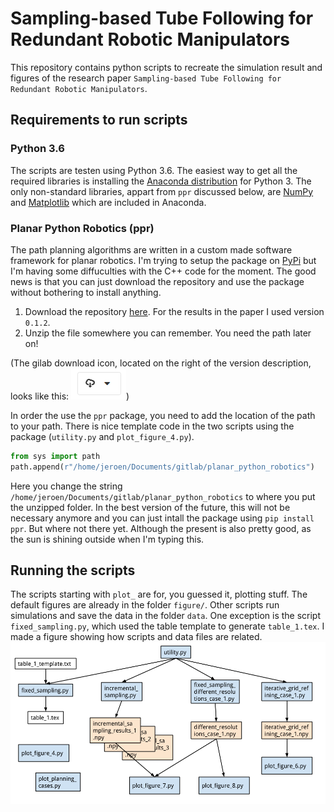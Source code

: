 # Sampling-based Tube Following for Redundant Robotic Manipulators
This repository contains python scripts to recreate the simulation result and figures of the research paper `Sampling-based Tube Following for Redundant Robotic Manipulators`.

## Requirements to run scripts

### Python 3.6
The scripts are testen using Python 3.6. The easiest way to get all the required libraries is installing the [Anaconda distribution](https://www.anaconda.com/download) for Python 3. The only non-standard libraries, appart from `ppr` discussed below, are [NumPy](http://www.numpy.org/) and [Matplotlib](https://matplotlib.org/) which are included in Anaconda.

### Planar Python Robotics (ppr)
The path planning algorithms are written in a custom made software framework for planar robotics. I'm trying to setup the package on [PyPi](https://pypi.org/project/ppr/) but I'm having some diffuculties with the C++ code for the moment. The good news is that you can just download the repository and use the package without bothering to install anything.

1) Download the repository [here](https://gitlab.mech.kuleuven.be/u0100037/planar_python_robotics/tags). For the results in the paper I used version `0.1.2`.
2) Unzip the file somewhere you can remember. You need the path later on!

(The gilab download icon, located on the right of the version description, looks like this:
![gitlab_download_icon](figure/gitlab_download_icon.png))

In order the use the `ppr` package, you need to add the location of the path to your path. There is nice template code in the two scripts using the package (`utility.py` and `plot_figure_4.py`).

```python
from sys import path
path.append(r"/home/jeroen/Documents/gitlab/planar_python_robotics")
```

Here you change the string `/home/jeroen/Documents/gitlab/planar_python_robotics` to where you put the unzipped folder.
In the best version of the future, this will not be necessary anymore and you can just intall the package using `pip install ppr`. But where not there yet. Although the present is also pretty good, as the sun is shining outside when I'm typing this.

## Running the scripts

The scripts starting with `plot_` are for, you guessed it, plotting stuff. The default figures are already in the folder `figure/`. Other scripts run simulations and save the data in the folder `data`. One exception is the script `fixed_sampling.py`, which used the table template to generate `table_1.tex`. I made a figure showing how scripts and data files are related.
![nice picture](figure/script_relation.png)
